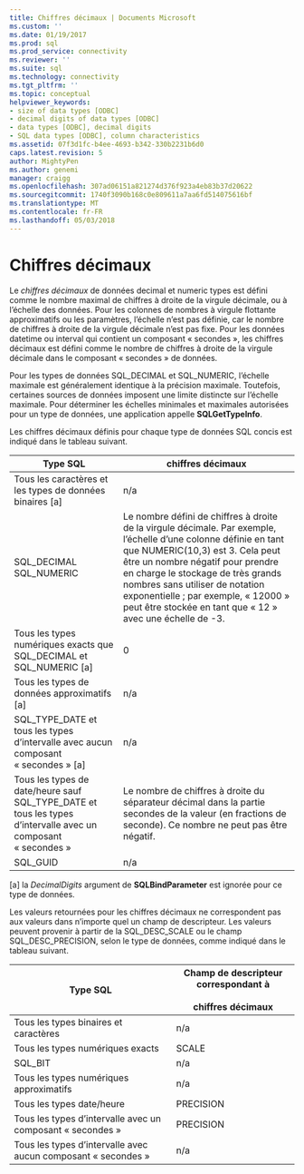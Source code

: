```yaml
---
title: Chiffres décimaux | Documents Microsoft
ms.custom: ''
ms.date: 01/19/2017
ms.prod: sql
ms.prod_service: connectivity
ms.reviewer: ''
ms.suite: sql
ms.technology: connectivity
ms.tgt_pltfrm: ''
ms.topic: conceptual
helpviewer_keywords:
- size of data types [ODBC]
- decimal digits of data types [ODBC]
- data types [ODBC], decimal digits
- SQL data types [ODBC], column characteristics
ms.assetid: 07f3d1fc-b4ee-4693-b342-330b2231b6d0
caps.latest.revision: 5
author: MightyPen
ms.author: genemi
manager: craigg
ms.openlocfilehash: 307ad06151a821274d376f923a4eb83b37d20622
ms.sourcegitcommit: 1740f3090b168c0e809611a7aa6fd514075616bf
ms.translationtype: MT
ms.contentlocale: fr-FR
ms.lasthandoff: 05/03/2018
---
```

# <a name="decimal-digits"></a>Chiffres décimaux
Le *chiffres décimaux* de données decimal et numeric types est défini comme le nombre maximal de chiffres à droite de la virgule décimale, ou à l’échelle des données. Pour les colonnes de nombres à virgule flottante approximatifs ou les paramètres, l’échelle n’est pas définie, car le nombre de chiffres à droite de la virgule décimale n’est pas fixe. Pour les données datetime ou interval qui contient un composant « secondes », les chiffres décimaux est défini comme le nombre de chiffres à droite de la virgule décimale dans le composant « secondes » de données.  
  
 Pour les types de données SQL_DECIMAL et SQL_NUMERIC, l’échelle maximale est généralement identique à la précision maximale. Toutefois, certaines sources de données imposent une limite distincte sur l’échelle maximale. Pour déterminer les échelles minimales et maximales autorisées pour un type de données, une application appelle **SQLGetTypeInfo**.  
  
 Les chiffres décimaux définis pour chaque type de données SQL concis est indiqué dans le tableau suivant.  
  
|Type SQL|chiffres décimaux|  
|--------------|--------------------|  
|Tous les caractères et les types de données binaires [a]|n/a|  
|SQL_DECIMAL<br />SQL_NUMERIC|Le nombre défini de chiffres à droite de la virgule décimale. Par exemple, l’échelle d’une colonne définie en tant que NUMERIC(10,3) est 3. Cela peut être un nombre négatif pour prendre en charge le stockage de très grands nombres sans utiliser de notation exponentielle ; par exemple, « 12000 » peut être stockée en tant que « 12 » avec une échelle de -3.|  
|Tous les types numériques exacts que SQL_DECIMAL et SQL_NUMERIC [a]|0|  
|Tous les types de données approximatifs [a]|n/a|  
|SQL_TYPE_DATE et tous les types d’intervalle avec aucun composant « secondes » [a]|n/a|  
|Tous les types de date/heure sauf SQL_TYPE_DATE et tous les types d’intervalle avec un composant « secondes »|Le nombre de chiffres à droite du séparateur décimal dans la partie secondes de la valeur (en fractions de seconde). Ce nombre ne peut pas être négatif.|  
|SQL_GUID|n/a|  
  
 [a] la *DecimalDigits* argument de **SQLBindParameter** est ignorée pour ce type de données.  
  
 Les valeurs retournées pour les chiffres décimaux ne correspondent pas aux valeurs dans n’importe quel un champ de descripteur. Les valeurs peuvent provenir à partir de la SQL_DESC_SCALE ou le champ SQL_DESC_PRECISION, selon le type de données, comme indiqué dans le tableau suivant.  
  
|Type SQL|Champ de descripteur correspondant à<br /><br /> chiffres décimaux|  
|--------------|----------------------------------------------------------|  
|Tous les types binaires et caractères|n/a|  
|Tous les types numériques exacts|SCALE|  
|SQL_BIT|n/a|  
|Tous les types numériques approximatifs|n/a|  
|Tous les types date/heure|PRECISION|  
|Tous les types d’intervalle avec un composant « secondes »|PRECISION|  
|Tous les types d’intervalle avec aucun composant « secondes »|n/a|
